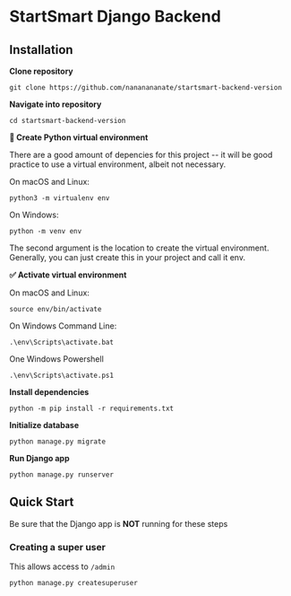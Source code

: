 # StartSmart Django Backend

## Installation

**Clone repository**
```
git clone https://github.com/nananananate/startsmart-backend-version
```

**Navigate into repository**
```
cd startsmart-backend-version
```

**🐍 Create Python virtual environment**

There are a good amount of depencies for this project -- it will be good practice to use a virtual environment, albeit not necessary.

On macOS and Linux:
```
python3 -m virtualenv env
```

On Windows:
```
python -m venv env
```
The second argument is the location to create the virtual environment. Generally, you can just create this in your project and call it env.


**✅ Activate virtual environment**

On macOS and Linux:
```
source env/bin/activate
```

On Windows Command Line:
```
.\env\Scripts\activate.bat
```

One Windows Powershell
```
.\env\Scripts\activate.ps1
```

**Install dependencies**
```
python -m pip install -r requirements.txt
```

**Initialize database**
```
python manage.py migrate
```

**Run Django app**
```
python manage.py runserver
```


## Quick Start
Be sure that the Django app is **NOT** running for these steps

### Creating a super user
This allows access to `/admin`
```
python manage.py createsuperuser
```
